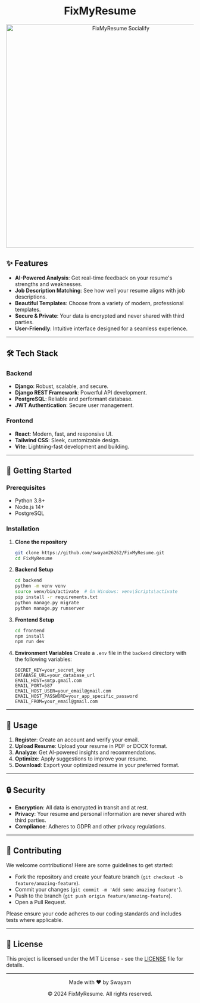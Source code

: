 <div align="center">
  <h1>FixMyResume</h1>
  <img src="https://socialify.git.ci/Swayam26262/FixMyResume/image?custom_description=An+AI-powered+tool+that+analyzes+resumes+against+job+descriptions%2C+providing+compatibility+scores+and+optimization+tips+to+help+job+seekers+beat+ATS+systems+and+land+more+interviews.&custom_language=Python&description=1&font=Raleway&language=1&name=1&owner=1&pattern=Charlie+Brown&theme=Dark" alt="FixMyResume Socialify" width="600" />
</div>

## ✨ Features

- **AI-Powered Analysis**: Get real-time feedback on your resume's strengths and weaknesses.
- **Job Description Matching**: See how well your resume aligns with job descriptions.
- **Beautiful Templates**: Choose from a variety of modern, professional templates.
- **Secure & Private**: Your data is encrypted and never shared with third parties.
- **User-Friendly**: Intuitive interface designed for a seamless experience.

---

## 🛠️ Tech Stack

### Backend
- **Django**: Robust, scalable, and secure.
- **Django REST Framework**: Powerful API development.
- **PostgreSQL**: Reliable and performant database.
- **JWT Authentication**: Secure user management.

### Frontend
- **React**: Modern, fast, and responsive UI.
- **Tailwind CSS**: Sleek, customizable design.
- **Vite**: Lightning-fast development and building.

---

## 🚀 Getting Started

### Prerequisites
- Python 3.8+
- Node.js 14+
- PostgreSQL

### Installation

1. **Clone the repository**
   ```bash
   git clone https://github.com/swayam26262/FixMyResume.git
   cd FixMyResume
   ```

2. **Backend Setup**
   ```bash
   cd backend
   python -m venv venv
   source venv/bin/activate  # On Windows: venv\Scripts\activate
   pip install -r requirements.txt
   python manage.py migrate
   python manage.py runserver
   ```

3. **Frontend Setup**
   ```bash
   cd frontend
   npm install
   npm run dev
   ```

4. **Environment Variables**
   Create a `.env` file in the `backend` directory with the following variables:
   ```
   SECRET_KEY=your_secret_key
   DATABASE_URL=your_database_url
   EMAIL_HOST=smtp.gmail.com
   EMAIL_PORT=587
   EMAIL_HOST_USER=your_email@gmail.com
   EMAIL_HOST_PASSWORD=your_app_specific_password
   EMAIL_FROM=your_email@gmail.com
   ```

---

## 📝 Usage

1. **Register**: Create an account and verify your email.
2. **Upload Resume**: Upload your resume in PDF or DOCX format.
3. **Analyze**: Get AI-powered insights and recommendations.
4. **Optimize**: Apply suggestions to improve your resume.
5. **Download**: Export your optimized resume in your preferred format.

---

## 🔒 Security

- **Encryption**: All data is encrypted in transit and at rest.
- **Privacy**: Your resume and personal information are never shared with third parties.
- **Compliance**: Adheres to GDPR and other privacy regulations.

---

## 🌟 Contributing

We welcome contributions! Here are some guidelines to get started:

- Fork the repository and create your feature branch (`git checkout -b feature/amazing-feature`).
- Commit your changes (`git commit -m 'Add some amazing feature'`).
- Push to the branch (`git push origin feature/amazing-feature`).
- Open a Pull Request.

Please ensure your code adheres to our coding standards and includes tests where applicable.

---

## 📄 License

This project is licensed under the MIT License - see the [LICENSE](LICENSE) file for details.

---

<div align="center">
  <p>Made with ❤️ by Swayam</p>
  <p>© 2024 FixMyResume. All rights reserved.</p>
</div> 